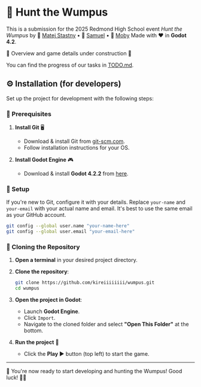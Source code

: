 # 🏹 Hunt the Wumpus

This is a submission for the 2025 Redmond High School event _Hunt the Wumpus_ by
👤 [Matej Stastny](https://github.com/kireiiiiiiii) • 👤 [Samuel](https://github.com/Snapshot20) • 👤 [Moby](https://github.com/MobyWonKenobi)
Made with ❤️ in **Godot 4.2**.

🚧 Overview and game details under construction 🚧

You can find the progress of our tasks in [TODO.md](https://github.com/kireiiiiiiii/wumpus/blob/main/TODO.md).

## ⚙️ Installation (for developers)

Set up the project for development with the following steps:

### 📌 Prerequisites

1. **Install Git** 🖥️

   - Download & install Git from [git-scm.com](https://git-scm.com/).
   - Follow installation instructions for your OS.

2. **Install Godot Engine** 🎮
   - Download & install **Godot 4.2.2** from [here](https://godotengine.org/download/archive/4.2.2-stable/).

### 🔧 Setup

If you're new to Git, configure it with your details. Replace `your-name` and `your-email` with your actual name and email. It's best to use the same email as your GitHub account.

```sh
git config --global user.name "your-name-here"
git config --global user.email "your-email-here"
```

### 📂 Cloning the Repository

1. **Open a terminal** in your desired project directory.
2. **Clone the repository**:

   ```sh
   git clone https://github.com/kireiiiiiiii/wumpus.git
   cd wumpus
   ```

3. **Open the project in Godot**:

   - Launch **Godot Engine**.
   - Click `Import`.
   - Navigate to the cloned folder and select **"Open This Folder"** at the bottom.

4. **Run the project** 🚀
   - Click the **Play ▶️** button (top left) to start the game.

---

🎯 You're now ready to start developing and hunting the Wumpus! Good luck! 🏹👀
